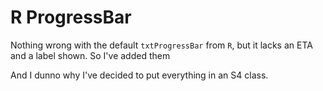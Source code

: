 R ProgressBar
=============

Nothing wrong with the default `txtProgressBar` from `R`, but it lacks an ETA and a label shown. So I've added them

And I dunno why I've decided to put everything in an S4 class. 
